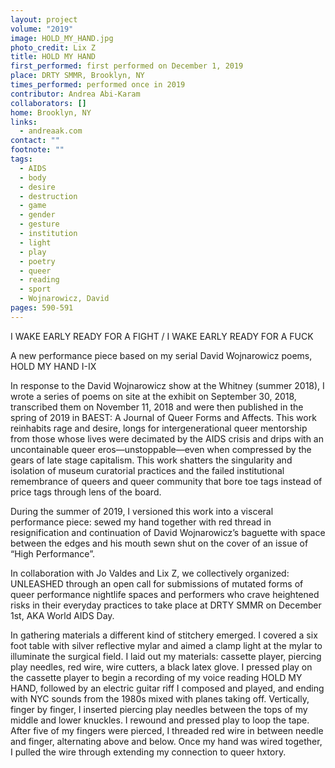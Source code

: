 ```yaml
---
layout: project
volume: "2019"
image: HOLD_MY_HAND.jpg
photo_credit: Lix Z
title: HOLD MY HAND
first_performed: first performed on December 1, 2019
place: DRTY SMMR, Brooklyn, NY
times_performed: performed once in 2019
contributor: Andrea Abi-Karam
collaborators: []
home: Brooklyn, NY
links:
  - andreaak.com
contact: ""
footnote: ""
tags:
  - AIDS
  - body
  - desire
  - destruction
  - game
  - gender
  - gesture
  - institution
  - light
  - play
  - poetry
  - queer
  - reading
  - sport
  - Wojnarowicz, David
pages: 590-591
---
```


I WAKE EARLY READY FOR A FIGHT / I WAKE EARLY READY FOR A FUCK

A new performance piece based on my serial David Wojnarowicz poems, HOLD MY HAND I-IX

In response to the David Wojnarowicz show at the Whitney (summer 2018), I wrote a series of poems on site at the exhibit on September 30, 2018, transcribed them on November 11, 2018 and were then published in the spring of 2019 in BAEST: A Journal of Queer Forms and Affects. This work reinhabits rage and desire, longs for intergenerational queer mentorship from those whose lives were decimated by the AIDS crisis and drips with an uncontainable queer eros—unstoppable—even when compressed by the gears of late stage capitalism. This work shatters the singularity and isolation of museum curatorial practices and the failed institutional remembrance of queers and queer community that bore toe tags instead of price tags through lens of the board.

During the summer of 2019, I versioned this work into a visceral performance piece: sewed my hand together with red thread in resignification and continuation of David Wojnarowicz’s baguette with space between the edges and his mouth sewn shut on the cover of an issue of “High Performance”.

In collaboration with Jo Valdes and Lix Z, we collectively organized: UNLEASHED through an open call for submissions of mutated forms of queer performance nightlife spaces and performers who crave heightened risks in their everyday practices to take place at DRTY SMMR on December 1st, AKA World AIDS Day.

In gathering materials a different kind of stitchery emerged. I covered a six foot table with silver reflective mylar and aimed a clamp light at the mylar to illuminate the surgical field. I laid out my materials: cassette player, piercing play needles, red wire, wire cutters, a black latex glove. I pressed play on the cassette player to begin a recording of my voice reading HOLD MY HAND, followed by an electric guitar riff I composed and played, and ending with NYC sounds from the 1980s mixed with planes taking off. Vertically, finger by finger, I inserted piercing play needles between the tops of my middle and lower knuckles. I rewound and pressed play to loop the tape. After five of my fingers were pierced, I threaded red wire in between needle and finger, alternating above and below. Once my hand was wired together, I pulled the wire through extending my connection to queer hxtory.

